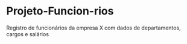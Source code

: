 # Projeto-Funcion-rios
Registro de funcionários da empresa X com dados de departamentos, cargos e salários
